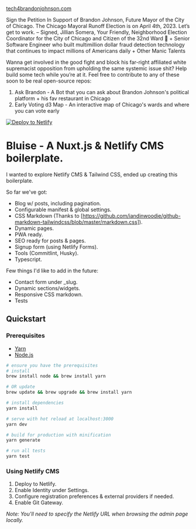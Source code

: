 [tech4brandonjohnson.com](tech4brandonjohnson.com)

Sign the Petition In Support of Brandon Johnson, Future Mayor of the City of Chicago. The Chicago Mayoral Runoff Election is on April 4th, 2023. Let’s get to work. – Signed, Jillian Somera, Your Friendly, Neighborhood Election Coordinator for the City of Chicago and Citizen of the 32nd Ward 💙 + Senior Software Engineer who built multimillion dollar fraud detection technology that continues to impact millions of Americans daily + Other Manic Talents

Wanna get involved in the good fight and block his far-right affiliated white supremacist opposition from upholding the same systemic issue shit? Help build some tech while you’re at it. Feel free to contribute to any of these soon to be real open-source repos:
1. Ask Brandon - A Bot that you can ask about Brandon Johnson's political platform + his fav restaurant in Chicago
2. Early Voting d3 Map - An interactive map of Chicago's wards and where you can vote early

[![Deploy to Netlify](https://www.netlify.com/img/deploy/button.svg)](https://app.netlify.com/start/deploy?repository=https://github.com/gomah/bluise)

# Bluise - A Nuxt.js & Netlify CMS boilerplate.

I wanted to explore Netlify CMS & Tailwind CSS, ended up creating this boilerplate.

So far we've got:

- Blog w/ posts, including pagination.
- Configurable manifest & global settings.
- CSS Markdown (Thanks to [https://github.com/iandinwoodie/github-markdown-tailwindcss/blob/master/markdown.css]).
- Dynamic pages.
- PWA ready.
- SEO ready for posts & pages.
- Signup form (using Netlify Forms).
- Tools (Commitlint, Husky).
- Typescript.

Few things I'd like to add in the future:

- Contact form under \_slug.
- Dynamic sections/widgets.
- Responsive CSS markdown.
- Tests

## Quickstart

### Prerequisites

- [Yarn](https://yarnpkg.com/lang/en/docs/install/#mac-tab)
- [Node.js](https://nodejs.org/en/)

```bash
# ensure you have the prerequisites
# install
brew install node && brew install yarn

# OR update
brew update && brew upgrade && brew install yarn

# install dependencies
yarn install

# serve with hot reload at localhost:3000
yarn dev

# build for production with minification
yarn generate

# run all tests
yarn test
```

### Using Netlify CMS

1. Deploy to Netlify.
2. Enable Identity under Settings.
3. Configure registration preferences & external providers if needed.
4. Enable Git Gateway.

_Note: You'll need to specify the Netlify URL when browsing the admin page locally._
